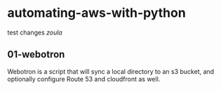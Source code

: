 # automating-aws-with-python

test changes *zoula*

## 01-webotron

Webotron is a script that will sync a local directory to an s3 bucket, and optionally configure Route 53 and cloudfront as well.

